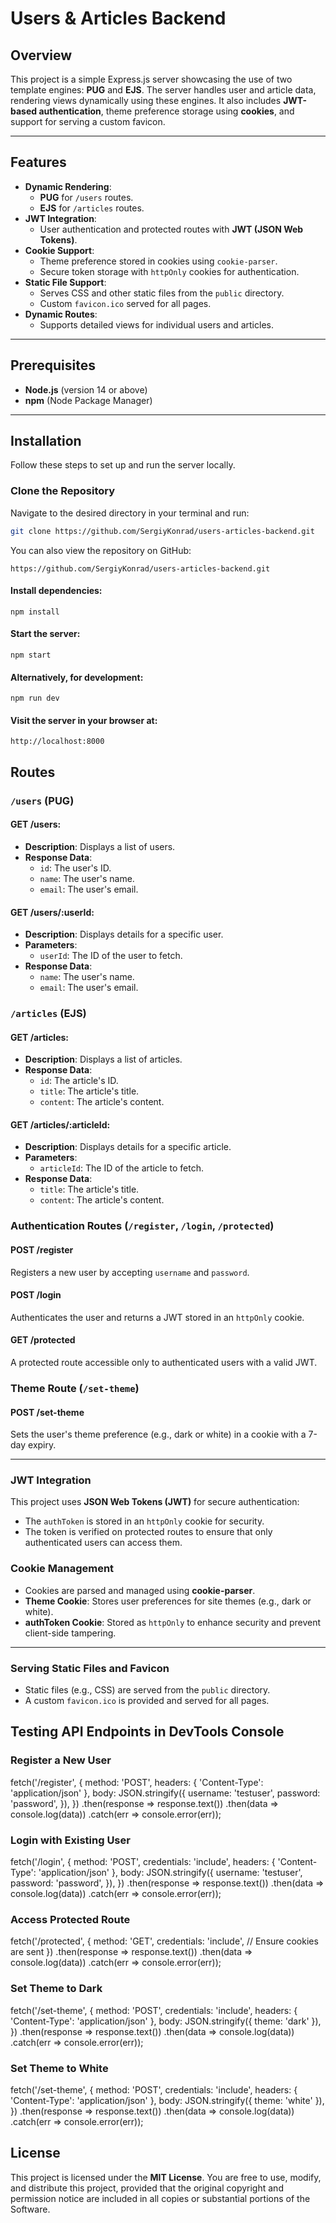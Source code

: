 # Users & Articles Backend

## Overview

This project is a simple Express.js server showcasing the use of two template engines: **PUG** and **EJS**. The server handles user and article data, rendering views dynamically using these engines. It also includes **JWT-based authentication**, theme preference storage using **cookies**, and support for serving a custom favicon.

---

## Features

-   **Dynamic Rendering**:
    -   **PUG** for `/users` routes.
    -   **EJS** for `/articles` routes.
-   **JWT Integration**:
    -   User authentication and protected routes with **JWT (JSON Web Tokens)**.
-   **Cookie Support**:
    -   Theme preference stored in cookies using `cookie-parser`.
    -   Secure token storage with `httpOnly` cookies for authentication.
-   **Static File Support**:
    -   Serves CSS and other static files from the `public` directory.
    -   Custom `favicon.ico` served for all pages.
-   **Dynamic Routes**:
    -   Supports detailed views for individual users and articles.

---

## Prerequisites

-   **Node.js** (version 14 or above)
-   **npm** (Node Package Manager)

---

## Installation

Follow these steps to set up and run the server locally.

### Clone the Repository

Navigate to the desired directory in your terminal and run:

```bash
git clone https://github.com/SergiyKonrad/users-articles-backend.git

```

You can also view the repository on GitHub:

```
https://github.com/SergiyKonrad/users-articles-backend.git

```

#### Install dependencies:

```
npm install
```

#### Start the server:

```
npm start
```

#### Alternatively, for development:

```
npm run dev
```

#### Visit the server in your browser at:

```
http://localhost:8000
```

## Routes

### `/users` (PUG)

#### GET /users:

-   **Description**: Displays a list of users.
-   **Response Data**:
    -   `id`: The user's ID.
    -   `name`: The user's name.
    -   `email`: The user's email.

#### GET /users/:userId:

-   **Description**: Displays details for a specific user.
-   **Parameters**:
    -   `userId`: The ID of the user to fetch.
-   **Response Data**:
    -   `name`: The user's name.
    -   `email`: The user's email.

### `/articles` (EJS)

#### GET /articles:

-   **Description**: Displays a list of articles.
-   **Response Data**:
    -   `id`: The article's ID.
    -   `title`: The article's title.
    -   `content`: The article's content.

#### GET /articles/:articleId:

-   **Description**: Displays details for a specific article.
-   **Parameters**:
    -   `articleId`: The ID of the article to fetch.
-   **Response Data**:
    -   `title`: The article's title.
    -   `content`: The article's content.

### Authentication Routes (`/register`, `/login`, `/protected`)

#### **POST /register**

Registers a new user by accepting `username` and `password`.

#### **POST /login**

Authenticates the user and returns a JWT stored in an `httpOnly` cookie.

#### **GET /protected**

A protected route accessible only to authenticated users with a valid JWT.

### Theme Route (`/set-theme`)

#### **POST /set-theme**

Sets the user's theme preference (e.g., dark or white) in a cookie with a 7-day expiry.

---

### JWT Integration

This project uses **JSON Web Tokens (JWT)** for secure authentication:

-   The `authToken` is stored in an `httpOnly` cookie for security.
-   The token is verified on protected routes to ensure that only authenticated users can access them.

### Cookie Management

-   Cookies are parsed and managed using **cookie-parser**.
-   **Theme Cookie**: Stores user preferences for site themes (e.g., dark or white).
-   **authToken Cookie**: Stored as `httpOnly` to enhance security and prevent client-side tampering.

---

### Serving Static Files and Favicon

-   Static files (e.g., CSS) are served from the `public` directory.
-   A custom `favicon.ico` is provided and served for all pages.

## Testing API Endpoints in DevTools Console

### Register a New User

fetch('/register', {
method: 'POST',
headers: { 'Content-Type': 'application/json' },
body: JSON.stringify({
username: 'testuser',
password: 'password',
}),
})
.then(response => response.text())
.then(data => console.log(data))
.catch(err => console.error(err));

### Login with Existing User

fetch('/login', {
method: 'POST',
credentials: 'include',
headers: { 'Content-Type': 'application/json' },
body: JSON.stringify({
username: 'testuser',
password: 'password',
}),
})
.then(response => response.text())
.then(data => console.log(data))
.catch(err => console.error(err));

### Access Protected Route

fetch('/protected', {
method: 'GET',
credentials: 'include', // Ensure cookies are sent
})
.then(response => response.text())
.then(data => console.log(data))
.catch(err => console.error(err));

### Set Theme to Dark

fetch('/set-theme', {
method: 'POST',
credentials: 'include',
headers: { 'Content-Type': 'application/json' },
body: JSON.stringify({ theme: 'dark' }),
})
.then(response => response.text())
.then(data => console.log(data))
.catch(err => console.error(err));

### Set Theme to White

fetch('/set-theme', {
method: 'POST',
credentials: 'include',
headers: { 'Content-Type': 'application/json' },
body: JSON.stringify({ theme: 'white' }),
})
.then(response => response.text())
.then(data => console.log(data))
.catch(err => console.error(err));

## License

This project is licensed under the **MIT License**.
You are free to use, modify, and distribute this project, provided that the original copyright and permission notice are included in all copies or substantial portions of the Software.

